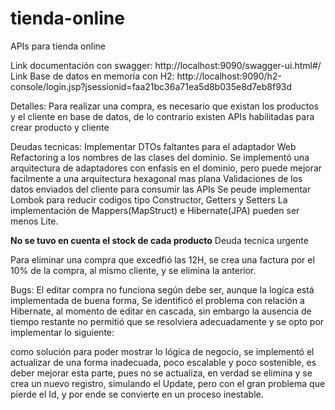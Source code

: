 # tienda-online
APIs para tienda online

Link documentación con swagger: http://localhost:9090/swagger-ui.html#/
Link Base de datos en memoría con H2: http://localhost:9090/h2-console/login.jsp?jsessionid=faa21bc36a71ea5d8b035e8d7eb8f93d

Detalles: 
Para realizar una compra, es necesario que existan los productos y el cliente en base de datos, de lo contrario existen APIs habilitadas para crear producto y cliente

Deudas tecnicas: 
Implementar DTOs faltantes para el adaptador Web
Refactoring a los nombres de las clases del dominio.
Se implementó una arquitectura de adaptadores con enfasis en el dominio, pero puede mejorar facilmente a una arquitectura hexagonal mas plana
Validaciones de los datos enviados del cliente para consumir las APIs
Se peude implementar Lombok para reducir codigos tipo Constructor, Getters y Setters
La implementación de Mappers(MapStruct) e Hibernate(JPA) pueden ser menos Lite.

**No se tuvo en cuenta el stock de cada producto** Deuda tecnica urgente

Para eliminar una compra que excedfió las 12H, se crea una factura por el 10% de la compra, al mismo cliente, y se elimina la anterior.


Bugs:
El editar compra no funciona según debe ser, aunque la logíca está implementada de buena forma,
Se identificó el problema con relación a Hibernate, al momento de editar en cascada, sin embargo la ausencia de tiempo restante no permitió que se resolviera adecuadamente y se opto por implementar lo siguiente:

como solución para poder mostrar lo lógica de negocio, se implementó el actualizar de una forma inadecuada, poco escalable y poco sostenible, es deber mejorar esta parte, pues no se actualiza, en verdad se elimina y se crea un nuevo registro, simulando el Update, pero con el gran problema que pierde el Id, y por ende se convierte en un proceso inestable.


